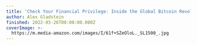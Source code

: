 ```yaml
---
title: 'Check Your Financial Privilege: Inside the Global Bitcoin Revolution'
author: Alex Gladstein
finished: 2022-03-26T00:00:00.000Z
coverImage: >-
  https://m.media-amazon.com/images/I/61f+SZeOloL._SL1500_.jpg
---
```

